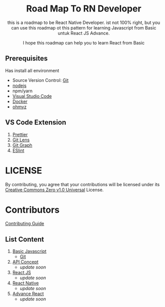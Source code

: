 <div align="center">
<h1>Road Map To RN Developer</h1>
<p>this is a roadmap to be React Native Developer. ist not 100% right, but you can use this roadmap ot this pattern
 for learning Javascript from Basic untuk React JS Advance.</p>
<p>I hope this roadmap can help you to learn React from Basic</p>
</div>

## Prerequisites

Has install all environment

- Source Version Control: [Git](https://git-scm.com/)
- [nodejs](https://nodejs.org/en/)
- npm/yarn
- [Visual Studio Code](https://code.visualstudio.com/)
- [Docker](https://docs.docker.com/)
- [ohmyz](https://ohmyz.sh/)

## VS Code Extension

1. [Prettier](https://marketplace.visualstudio.com/items?itemName=esbenp.prettier-vscode)
2. [Git Lens](https://marketplace.visualstudio.com/items?itemName=eamodio.gitlens)
3. [Git Graph](https://marketplace.visualstudio.com/items?itemName=mhutchie.git-graph)
4. [ESlint](https://marketplace.visualstudio.com/items?itemName=dbaeumer.vscode-eslint)


# LICENSE
By contributing, you agree that your contributions will be licensed under its [Creative Commons Zero v1.0 Universal](LICENSE) License.
# Contributors
[Contributing Guide](contributing.md)


## List Content

1. [Basic Javascript](modules/01.Basic/readme.md)
    - [Git](modules/01.Basic/01.git.md)
2. [API Concept](modules/02.ApiConcept/readme.md)
    - *update soon*
3. [React JS](modules/03.ReactJS/readme.md)
   - *update soon*
4. [React Native](modules/04.ReactNative/readme.md)
   - *update soon*
5. [Advance React](modules/05.AdvanceReact/readme.md)
   - *update soon*  